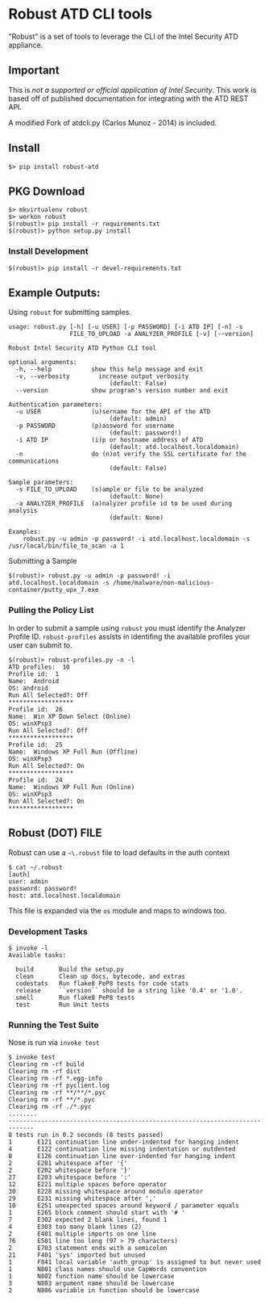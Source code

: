 Robust ATD CLI tools
================

"Robust" is a set of tools to leverage the CLI of the Intel Security ATD appliance.

## Important

This is *not a supported or official application of Intel Security*. This work is based off of published documentation for integrating with the ATD REST API.

A modified Fork of atdcli.py (Carlos Munoz - 2014) is included.

## Install

```
$> pip install robust-atd
```

## PKG Download

```
$> mkvirtualenv robust
$> workon robust
$(robust)> pip install -r requirements.txt
$(robust)> python setup.py install
```

### Install Development

```
$(robust)> pip install -r devel-requirements.txt

```

## Example Outputs:

Using `robust` for submitting samples.

```
usage: robust.py [-h] [-u USER] [-p PASSWORD] [-i ATD IP] [-n] -s
                 FILE_TO_UPLOAD -a ANALYZER_PROFILE [-v] [--version]

Robust Intel Security ATD Python CLI tool

optional arguments:
  -h, --help           show this help message and exit
  -v, --verbosity        increase output verbosity
                       		(default: False)
  --version            show program's version number and exit

Authentication parameters:
  -u USER              (u)sername for the API of the ATD
                       		(default: admin)
  -p PASSWORD          (p)assword for username
                       		(default: password!)
  -i ATD IP            (i)p or hostname address of ATD
                       		(default: atd.localhost.localdomain)
  -n                   do (n)ot verify the SSL certificate for the communications
                       		(default: False)

Sample parameters:
  -s FILE_TO_UPLOAD    (s)ample or file to be analyzed
                       		(default: None)
  -a ANALYZER_PROFILE  (a)nalyzer profile id to be used during analysis
                       		(default: None)

Examples:
	robust.py -u admin -p password! -i atd.localhost.localdomain -s /usr/local/bin/file_to_scan -a 1
```

Submitting a Sample

```shell
$(robust)> robust.py -u admin -p password! -i atd.localhost.localdomain -s /home/malware/non-malicious-container/putty_upx_7.exe
```

### Pulling the Policy List

In order to submit a sample using `robust` you must identify the Analyzer Profile ID. `robust-profiles` assists in identifing the available profiles your user can submit to.

```
$(robust)> robust-profiles.py -n -l
ATD profiles:  10
Profile id:  1
Name:  Android
OS: android
Run All Selected?: Off
******************
Profile id:  26
Name:  Win XP Down Select (Online)
OS: winXPsp3
Run All Selected?: Off
******************
Profile id:  25
Name:  Windows XP Full Run (Offline)
OS: winXPsp3
Run All Selected?: On
******************
Profile id:  24
Name:  Windows XP Full Run (Online)
OS: winXPsp3
Run All Selected?: On
******************
```

## Robust (DOT) FILE

Robust can use a `~\.robust` file to load defaults in the auth context

```shell
$ cat ~/.robust
[auth]
user: admin
password: password!
host: atd.localhost.localdomain
```

This file is expanded via the `os` module and maps to windows too.


### Development Tasks

```shell
$ invoke -l
Available tasks:

  build       Build the setup.py
  clean       Clean up docs, bytecode, and extras
  codestats   Run flake8 PeP8 tests for code stats
  release     ``version`` should be a string like '0.4' or '1.0'.
  smell       Run flake8 PeP8 tests
  test        Run Unit tests

```

### Running the Test Suite

Nose is run via `invoke test`

```
$ invoke test
Clearing rm -rf build
Clearing rm -rf dist
Clearing rm -rf *.egg-info
Clearing rm -rf pyclient.log
Clearing rm -rf **/**/*.pyc
Clearing rm -rf **/*.pyc
Clearing rm -rf ./*.pyc
........
-----------------------------------------------------------------------------
8 tests run in 0.2 seconds (8 tests passed)
1       E121 continuation line under-indented for hanging indent
4       E122 continuation line missing indentation or outdented
8       E126 continuation line over-indented for hanging indent
2       E201 whitespace after '{'
2       E202 whitespace before '}'
27      E203 whitespace before ':'
12      E221 multiple spaces before operator
30      E228 missing whitespace around modulo operator
29      E231 missing whitespace after ','
10      E251 unexpected spaces around keyword / parameter equals
1       E265 block comment should start with '# '
7       E302 expected 2 blank lines, found 1
4       E303 too many blank lines (2)
2       E401 multiple imports on one line
76      E501 line too long (97 > 79 characters)
2       E703 statement ends with a semicolon
21      F401 'sys' imported but unused
1       F841 local variable 'auth_group' is assigned to but never used
1       N801 class names should use CapWords convention
1       N802 function name should be lowercase
3       N803 argument name should be lowercase
2       N806 variable in function should be lowercase
```
